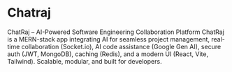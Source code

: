 # Chatraj
ChatRaj – AI-Powered Software Engineering Collaboration Platform ChatRaj is a MERN-stack app integrating AI for seamless project management, real-time collaboration (Socket.io), AI code assistance (Google Gen AI), secure auth (JWT, MongoDB), caching (Redis), and a modern UI (React, Vite, Tailwind). Scalable, modular, and built for developers.
